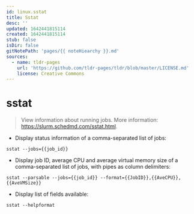 ```yaml
---
id: linux.sstat
title: Sstat
desc: ''
updated: 1642441815114
created: 1642441815114
stub: false
isDir: false
gitNotePath: 'pages/{{ noteHiearchy }}.md'
sources:
  - name: tldr-pages
    url: 'https://github.com/tldr-pages/tldr/blob/master/LICENSE.md'
    license: Creative Commons
---
```

# sstat

> View information about running jobs.
> More information: <https://slurm.schedmd.com/sstat.html>.

- Display status information of a comma-separated list of jobs:

`sstat --jobs={{job_id}}`

- Display job ID, average CPU and average virtual memory size of a comma-separated list of jobs, with pipes as column delimiters:

`sstat --parsable --jobs={{job_id}} --format={{JobID}},{{AveCPU}},{{AveVMSize}}`

- Display list of fields available:

`sstat --helpformat`

